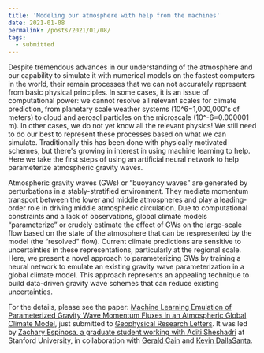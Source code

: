 ```yaml
---
title: 'Modeling our atmosphere with help from the machines'
date: 2021-01-08
permalink: /posts/2021/01/08/
tags:
  - submitted
---
```


Despite tremendous advances in our understanding of the atmosphere and our capability to simulate it with numerical models on the fastest computers in the world, their remain processes that we can not accurately represent from basic physical principles.  In some cases, it is an issue of computational power: we cannot resolve all relevant scales for climate prediction, from planetary scale weather systems (10^6=1,000,000's of meters) to cloud and aerosol particles on the microscale (10^-6=0.000001 m).  In other cases, we do not yet know all the relevant physics!  We still need to do our best to represent these processes based on what we can simulate.  Traditionally this has been done with physically motivated schemes, but there's growing in interest in using machine learning to help.  Here we take the first steps of using an artificial neural network to help parameterize atmospheric gravity waves.

Atmospheric gravity waves (GWs) or “buoyancy waves” are generated by perturbations in a stably-stratified environment. They mediate momentum transport between the lower and middle atmospheres and play a leading-order role in driving middle atmospheric circulation. Due to computational constraints and a lack of observations, global climate models “parameterize” or crudely estimate the effect of GWs on the large-scale flow based on the state of the atmosphere that can be respresented by the model (the “resolved" flow). Current climate predictions are sensitive to uncertainties in these representations, particularly at the regional scale. Here, we present a novel approach to parameterizing GWs by training a neural network to emulate an existing gravity wave parameterization in a global climate model. This approach represents an appealing technique to build data-driven gravity wave schemes that can reduce existing uncertainties.

For the details, please see the paper: [Machine Learning Emulation of Parameterized Gravity Wave Momentum Fluxes in an Atmospheric Global Climate Model](https://edwinpgerber.github.io/files/espinosa_etal-GRL-submitted.pdf), just submitted to [Geophysical Research Letters](https://agupubs.onlinelibrary.wiley.com/journal/19448007).  It was led by [Zachary Espinosa, a graduate student working with Aditi Sheshadri](https://eddy.stanford.edu/people) at Stanford University, in collaboration with [Gerald Cain](https://profiles.stanford.edu/gerald-cain) and [Kevin DallaSanta](https://sciences.gsfc.nasa.gov/sed/bio/kevin.j.dallasanta). 






